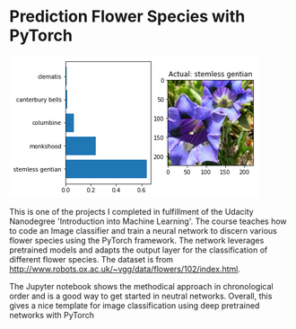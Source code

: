 # Prediction Flower Species with PyTorch
![Flower Prediction](index.png)

This is one of the projects I completed in fulfillment of the Udacity Nanodegree 'Introduction into Machine Learning'. The course teaches how to code an Image classifier and train a neural network to discern various flower species using the PyTorch framework. The network leverages pretrained models and adapts the output layer for the classification of different flower species. The dataset is from http://www.robots.ox.ac.uk/~vgg/data/flowers/102/index.html.

The Jupyter notebook shows the methodical approach in chronological order and is a good way to get started in neutral networks. Overall, this gives a nice template for image classification using deep pretrained networks with PyTorch

